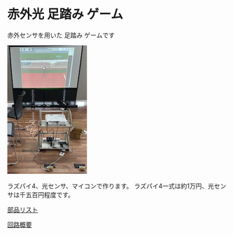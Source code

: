 # 赤外光 足踏み ゲーム

赤外センサを用いた 足踏み ゲームです

![irspr.jpg](./docs/irspr.jpg)

ラズパイ4、光センサ、マイコンで作ります。 ラズパイ4一式は約1万円、光センサは千五百円程度です。

[部品リスト](./docs/partslist.md)

[回路概要](./docs/circuitoverview.md)
